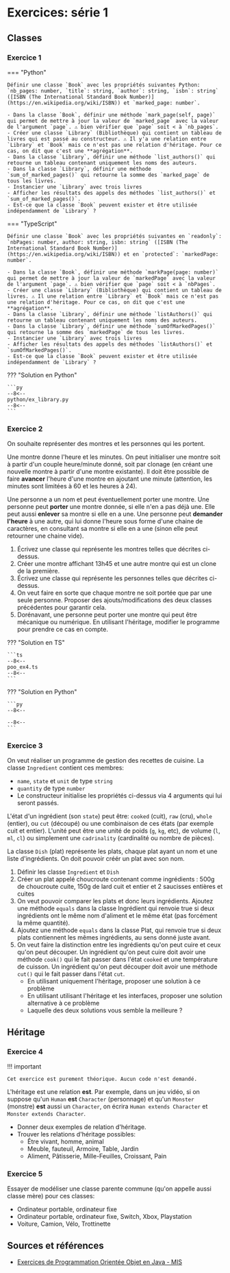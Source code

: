 # Exercices: série 1

## Classes

### Exercice 1

=== "Python"

    Définir une classe `Book` avec les propriétés suivantes Python: `nb_pages: number, `title`: string, `author`: string, `isbn`: string` ([ISBN (The International Standard Book Number)](https://en.wikipedia.org/wiki/ISBN)) et `marked_page: number`.

    - Dans la classe `Book`, définir une méthode `mark_page(self, page)` qui permet de mettre à jour la valeur de `marked_page` avec la valeur de l'argument `page`. ⚠ bien vérifier que `page` soit < à `nb_pages`.
    - Créer une classe `Library` (Bibliothèque) qui contient un tableau de livres qui est passé au constructeur. ⚠ Il y'a une relation entre `Library` et `Book` mais ce n'est pas une relation d'héritage. Pour ce cas, on dit que c'est une **agrégation**.
    - Dans la classe `Library`, définir une méthode `list_authors()` qui retourne un tableau contenant uniquement les noms des auteurs.
    - Dans la classe `Library`, définir une méthode `sum_of_marked_pages()` qui retourne la somme des `marked_page` de tous les livres.
    - Instancier une `Library` avec trois livres
    - Afficher les résultats des appels des méthodes `list_authors()` et `sum_of_marked_pages()`.
    - Est-ce que la classe `Book` peuvent exister et être utilisée indépendamment de `Library` ?

=== "TypeScript"

    Définir une classe `Book` avec les propriétés suivantes en `readonly`: `nbPages: number, author: string, isbn: string` ([ISBN (The International Standard Book Number)](https://en.wikipedia.org/wiki/ISBN)) et en `protected`: `markedPage: number`.

    - Dans la classe `Book`, définir une méthode `markPage(page: number)` qui permet de mettre à jour la valeur de `markedPage` avec la valeur de l'argument `page`. ⚠ bien vérifier que `page` soit < à `nbPages`.
    - Créer une classe `Library` (Bibliothèque) qui contient un tableau de livres. ⚠ Il une relation entre `Library` et `Book` mais ce n'est pas une relation d'héritage. Pour ce cas, on dit que c'est une **agrégation**.
    - Dans la classe `Library`, définir une méthode `listAuthors()` qui retourne un tableau contenant uniquement les noms des auteurs.
    - Dans la classe `Library`, définir une méthode `sumOfMarkedPages()` qui retourne la somme des `markedPage` de tous les livres.
    - Instancier une `Library` avec trois livres
    - Afficher les résultats des appels des méthodes `listAuthors()` et `sumOfMarkedPages()`.
    - Est-ce que la classe `Book` peuvent exister et être utilisée indépendamment de `Library` ?

??? "Solution en Python"

    ```py
    --8<--
    python/ex_library.py
    --8<--
    ```

### Exercice 2

On souhaite représenter des montres et les personnes qui les portent.

Une montre donne l'heure et les minutes. On peut initialiser une montre soit à partir d'un couple heure/minute donné, soit par clonage (en créant une nouvelle montre à partir d'une montre existante). Il doit être possible de faire **avancer** l'heure d'une montre en ajoutant une minute (attention, les minutes sont limitées à 60 et les heures à 24).

Une personne a un nom et peut éventuellement porter une montre. Une personne peut **porter** une montre donnée, si elle n'en a pas déjà une. Elle peut aussi **enlever** sa montre si elle en a une. Une personne peut **demander l'heure** à une autre, qui lui donne l'heure sous forme d'une chaine de caractères, en consultant sa montre si elle en a une (sinon elle peut retourner une chaine vide).

1. Écrivez une classe qui représente les montres telles que décrites ci-dessus.
1. Créer une montre affichant 13h45 et une autre montre qui est un clone de la première.
1. Écrivez une classe qui représente les personnes telles que décrites ci-dessus.
1. On veut faire en sorte que chaque montre ne soit portée que par une seule personne. Proposer des ajouts/modifications des deux classes précédentes pour garantir cela.
1. Dorénavant, une personne peut porter une montre qui peut être mécanique ou numérique. En utilisant l'héritage, modifier le programme pour prendre ce cas en compte.

??? "Solution en TS"

    ```ts
    --8<--
    poo_ex4.ts
    --8<--
    ```

??? "Solution en Python"

    ```py
    --8<--

    --8<--
    ```

### Exercice 3

On veut réaliser un programme de gestion des recettes de cuisine. La classe `Ingredient` contient ces membres:

- `name`, `state` et `unit` de type `string`
- `quantity` de type `number`
- Le constructeur initialise les propriétés ci-dessus via 4 arguments qui lui seront passés.

L'état d'un ingrédient (son `state`) peut être: `cooked` (cuit), `raw` (cru), `whole` (entier), ou `cut` (découpé) ou une combinaison de ces états (par exemple cuit et entier). L'unité peut être une unité de poids (`g`, `kg`, etc), de volume (`l`, `ml`, `cl`) ou simplement une `cadrinality` (cardinalité ou nombre de pièces).

La classe `Dish` (plat) représente les plats, chaque plat ayant un nom et une liste d'ingrédients. On doit pouvoir créér un plat avec son nom.

1. Définir les classe `Ingredient` et `Dish`
1. Créer un plat appelé choucroute contenant comme ingrédients : 500g de choucroute cuite, 150g de lard cuit et entier et 2 saucisses entières et cuites
1. On veut pouvoir comparer les plats et donc leurs ingrédients. Ajoutez une méthode `equals` dans la classe Ingrédient qui renvoie true si deux ingrédients ont le même nom d'aliment et le même état (pas forcément la même quantité).
1. Ajoutez une méthode `equals` dans la classe Plat, qui renvoie true si deux plats contiennent les mêmes ingrédients, au sens donné juste avant.
1. On veut faire la distinction entre les ingrédients qu'on peut cuire et ceux qu'on peut découper. Un ingrédient qu'on peut cuire doit avoir une méthode `cook()` qui le fait passer dans l'état `cooked` et une température de cuisson. Un ingrédient qu'on peut découper doit avoir une méthode `cut()` qui le fait passer dans l'état `cut`.
    - En utilisant uniquement l'héritage, proposer une solution à ce problème
    - En utilisant utilisant l'héritage et les interfaces, proposer une solution alternative à ce problème
    - Laquelle des deux solutions vous semble la meilleure ?

## Héritage

### Exercice 4

!!! important

    Cet exercice est purement théorique. Aucun code n'est demandé.

L'héritage est une relation **est**. Par exemple, dans un jeu vidéo, si on suppose qu'un `Human` **est** `Character` (personnage) et qu'un `Monster` (monstre) **est** aussi un `Character`, on écrira `Human extends Character` et `Monster extends Character`.

- Donner deux exemples de relation d'héritage.
- Trouver les relations d'héritage possibles:
  - Être vivant, homme, animal
  - Meuble, fauteuil, Armoire, Table, Jardin
  - Aliment, Pâtisserie, Mille-Feuilles, Croissant, Pain

### Exercice 5

Essayer de modéliser une classe parente commune (qu'on appelle aussi classe mère) pour ces classes:

- Ordinateur portable, ordinateur fixe
- Ordinateur portable, ordinateur fixe, Switch, Xbox, Playstation
- Voiture, Camion, Vélo, Trottinette

## Sources et références

- [Exercices de Programmation Orientée Objet en Java - MIS](https://home.mis.u-picardie.fr/~furst/docs/exercicesPOO.pdf)
